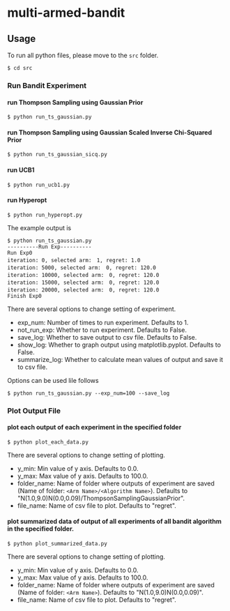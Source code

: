 # multi-armed-bandit

## Usage

To run all python files, please move to the `src` folder.

```
$ cd src
```

### Run Bandit Experiment
#### run Thompson Sampling using Gaussian Prior

```
$ python run_ts_gaussian.py
```

#### run Thompson Sampling using Gaussian Scaled Inverse Chi-Squared Prior

```
$ python run_ts_gaussian_sicq.py
```

#### run UCB1

```
$ python run_ucb1.py
```

#### run Hyperopt

```
$ python run_hyperopt.py
```

The example output is

```
$ python run_ts_gaussian.py
----------Run Exp----------
Run Exp0
iteration: 0, selected arm:　1, regret: 1.0
iteration: 5000, selected arm:　0, regret: 120.0
iteration: 10000, selected arm:　0, regret: 120.0
iteration: 15000, selected arm:　0, regret: 120.0
iteration: 20000, selected arm:　0, regret: 120.0
Finish Exp0
```

There are several options to change setting of experiment.

* exp_num: Number of times to run experiment. Defaults to 1.
* not_run_exp: Whether to run experiment. Defaults to False.
* save_log: Whether to save output to csv file. Defaults to False.
* show_log: Whether to graph output using matplotlib.pyplot. Defaults to False.
* summarize_log: Whether to calculate mean values of output and save it to csv file.

Options can be used lile follows

```
$ python run_ts_gaussian.py --exp_num=100 --save_log
```

### Plot Output File
#### plot each output of each experiment in the specified folder

```
$ python plot_each_data.py
```

There are several options to change setting of plotting.

* y_min: Min value of y axis. Defaults to 0.0.
* y_max: Max value of y axis. Defaults to 100.0.
* folder_name: Name of folder where outputs of experiment are saved (Name of folder: `<Arm Name>/<Algorithm Name>`). Defaults to "N(1.0,9.0)N(0.0,0.09)/ThompsonSamplingGaussianPrior".
* file_name: Name of csv file to plot. Defaults to "regret".

#### plot summarized data of output of all experiments of all bandit algorithm in the specified folder.

```
$ python plot_summarized_data.py
```

There are several options to change setting of plotting.

* y_min: Min value of y axis. Defaults to 0.0.
* y_max: Max value of y axis. Defaults to 100.0.
* folder_name: Name of folder where outputs of experiment are saved (Name of folder: `<Arm Name>`). Defaults to "N(1.0,9.0)N(0.0,0.09)".
* file_name: Name of csv file to plot. Defaults to "regret".
